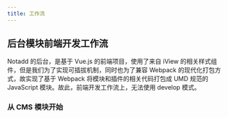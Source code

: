```yaml
---
title: 工作流
---
```


## 后台模块前端开发工作流

Notadd 的后台，是基于 Vue.js 的前端项目，使用了来自 iView 的相关样式组件，但是我们为了实现可插拔机制，同时也为了兼容 Webpack 的现代化打包方式，故实现了基于 Webpack 将模块和插件的相关代码打包成 UMD 规范的 JavaScript 模块。故此，前端开发工作流上，无法使用 develop 模式。

### 从 CMS 模块开始

